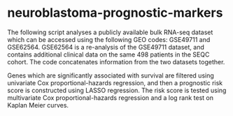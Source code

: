 # neuroblastoma-prognostic-markers

The following script analyses a publicly available bulk RNA-seq dataset which can be accessed using the following GEO codes: GSE49711 and GSE62564. GSE62564 is a re-analysis of the GSE49711 dataset, and contains additional clinical data on the same 498 patients in the SEQC cohort. The code concatenates information from the two datasets together.

Genes which are significantly associated with survival are filtered using univariate Cox proportional-hazards regression, and then a prognostic risk score is constructed using LASSO regression. The risk score is tested using multivariate Cox proportional-hazards regression and a log rank test on Kaplan Meier curves.

